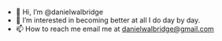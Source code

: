 - 👋 Hi, I’m @danielwalbridge
- 👀 I’m interested in becoming better at all I do day by day. 
- 📫 How to reach me email me at danielwalbridge@gmail.com


<!---
danielwalbridge/danielwalbridge is a ✨ special ✨ repository because its `README.md` (this file) appears on your GitHub profile.
You can click the Preview link to take a look at your changes.
--->
